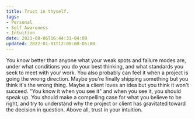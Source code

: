 ```yaml
---
title: Trust in thyself.
tags:
- Personal
- Self Awareness
- Intuition
date: 2021-08-06T16:44:31-04:00
updated: 2022-01-01T12:08:00-05:00
---
```


You know better than anyone what your weak spots and failure modes are, under what conditions you do your best thinking, and what standards you seek to meet with your work. You also probably can feel it when a project is going the wrong direction. Maybe you're finally shipping something but you think it's the wrong thing. Maybe a client loves an idea but you think it won't succeed. "You know it when you see it" and when you see it, you should speak up. You should make a compelling case for what you believe to be right, and try to understand why the project or client has gravitated toward the decision in question. Above all, trust in your intuition.